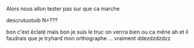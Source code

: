Alors nous allon tester pas sur que ca marche

descrutuotuib N+???

bon c'est éclaté mais bon je suis le truc on verrra bien ou ca mêne ah et il faudrais que je tryhard mon orthographe ... vraiment ddezdzdzdzz